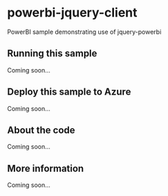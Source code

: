 # powerbi-jquery-client
PowerBI sample demonstrating use of jquery-powerbi
## Running this sample
Coming soon...
## Deploy this sample to Azure
Coming soon...
## About the code
Coming soon...
## More information
Coming soon...